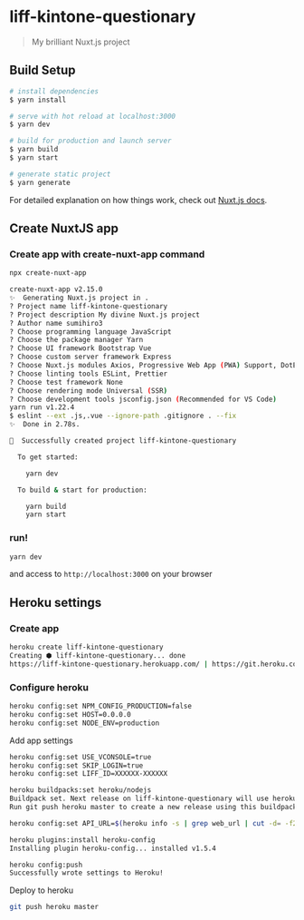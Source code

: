 # liff-kintone-questionary

> My brilliant Nuxt.js project

## Build Setup

```bash
# install dependencies
$ yarn install

# serve with hot reload at localhost:3000
$ yarn dev

# build for production and launch server
$ yarn build
$ yarn start

# generate static project
$ yarn generate
```

For detailed explanation on how things work, check out [Nuxt.js docs](https://nuxtjs.org).


## Create NuxtJS app

### Create app with create-nuxt-app command

```bash
npx create-nuxt-app

create-nuxt-app v2.15.0
✨  Generating Nuxt.js project in .
? Project name liff-kintone-questionary
? Project description My divine Nuxt.js project
? Author name sumihiro3
? Choose programming language JavaScript
? Choose the package manager Yarn
? Choose UI framework Bootstrap Vue
? Choose custom server framework Express
? Choose Nuxt.js modules Axios, Progressive Web App (PWA) Support, DotEnv
? Choose linting tools ESLint, Prettier
? Choose test framework None
? Choose rendering mode Universal (SSR)
? Choose development tools jsconfig.json (Recommended for VS Code)
yarn run v1.22.4
$ eslint --ext .js,.vue --ignore-path .gitignore . --fix
✨  Done in 2.78s.

🎉  Successfully created project liff-kintone-questionary

  To get started:

	yarn dev

  To build & start for production:

	yarn build
	yarn start
```

### run!

```bash
yarn dev
```

and access to `http://localhost:3000` on your browser


## Heroku settings

### Create app

```bash
heroku create liff-kintone-questionary
Creating ⬢ liff-kintone-questionary... done
https://liff-kintone-questionary.herokuapp.com/ | https://git.heroku.com/liff-kintone-questionary.git
```

### Configure heroku

```bash
heroku config:set NPM_CONFIG_PRODUCTION=false
heroku config:set HOST=0.0.0.0
heroku config:set NODE_ENV=production
```

Add app settings

```bash
heroku config:set USE_VCONSOLE=true
heroku config:set SKIP_LOGIN=true
heroku config:set LIFF_ID=XXXXXX-XXXXXX
```


```bash
heroku buildpacks:set heroku/nodejs
Buildpack set. Next release on liff-kintone-questionary will use heroku/nodejs.
Run git push heroku master to create a new release using this buildpack.
```

```bash
heroku config:set API_URL=$(heroku info -s | grep web_url | cut -d= -f2)
```

```bash
heroku plugins:install heroku-config
Installing plugin heroku-config... installed v1.5.4

heroku config:push
Successfully wrote settings to Heroku!
```

Deploy to heroku

```bash
git push heroku master
```
